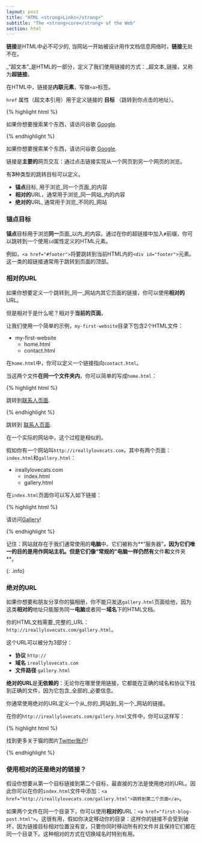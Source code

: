 ```yaml
---
layout: post
title: "HTML <strong>Links</strong>"
subtitle: "The <strong>core</strong> of the Web"
section: html
---
```


**链接**是HTML中必不可少的, 当网站一开始被设计用作文档信息网络时，**链接**无处不在。

_“超文本”_是HTML的一部分，定义了我们使用链接的方式：_超文本_链接，又称为**超链接**。

在HTML中，链接是**内联元素**，写做`<a>`标签。

`href` 属性（超文本引用）用于定义链接的 **目标** （跳转到你点击的地址）。

{% highlight html %}
<p>
  如果你想要搜索某个东西，请访问谷歌 <a href="http://www.google.com">Google</a>.
</p>
{% endhighlight %}

<div class="result">
  <p>
    如果你想要搜索某个东西，请访问谷歌 <a href="http://www.google.com">Google</a>.
  </p>
</div>

链接是**主要的**网页交互：通过点击链接实现从一个网页到另一个网页的浏览。

有**3**种类型的跳转目标可以定义。

* **锚点**目标, 用于浏览_同一个页面_的内容
* **相对的**URL，通常用于浏览_同一网站_内的内容
* **绝对的**URL, 通常用于浏览_不同的_网站

### 锚点目标

**锚点**目标用于浏览**同一**页面_以内_的内容。通过在你的超链接中加入`#`前缀，你可以跳转到一个使用`id`属性定义的HTML元素。

例如，`<a href="#footer">`将要跳转到当前HTML内的`<div id="footer">`元素。这一类的超链接通常用于跳转到页面的顶部。

### 相对的URL

如果你想要定义一个跳转到_同一_网站内其它页面的链接，你可以使用**相对的**URL。

但是相对于是什么呢？相对于**当前的页面**。

让我们使用一个简单的示例，`my-first-website`目录下包含2个HTML文件：

<ul class="files">
  <li>
    <i class="fa fa-folder-o"></i>
    my-first-website
    <ul>
      <li>
        <i class="fa fa-file-code-o"></i>
        home.html
      </li>
      <li>
        <i class="fa fa-file-code-o"></i>
        contact.html
      </li>
    </ul>
  </li>
</ul>

在`home.html`中，你可以定义一个链接指向`contact.html`。

当这两个文件**在同一个文件夹内**，你可以简单的写成`home.html`：

{% highlight html %}
<p>
  跳转到<a href="contact.html">联系人页面</a>.
</p>
{% endhighlight %}

<div class="result">
  <p>
    跳转到 <a href="contact.html">联系人页面</a>.
  </p>
</div>

在一个实际的网站中，这个过程是相似的。

假如你有一个网站叫`http://ireallylovecats.com`，其中有两个页面：`index.html`和`gallery.html`：

<ul class="files">
  <li>
    <i class="fa fa-folder-o"></i>
    ireallylovecats.com
    <ul>
      <li>
        <i class="fa fa-file-code-o"></i>
        index.html
      </li>
      <li>
        <i class="fa fa-file-code-o"></i>
        gallery.html
      </li>
    </ul>
  </li>
</ul>

在`index.html`页面你可以写入如下链接：

{% highlight html %}
<p>
  请访问<a href="gallery.html">Gallery</a>!
</p>
{% endhighlight %}

记住：网站就存在于我们通常使用的**电脑**中。它们被称为**“服务器”**，因为它们唯一的目的是用作网站主机。但是它们像“常规的”电脑一样仍然有**文件**和**文件夹**。

{: .info}

### 绝对的URL

如果你想要和朋友分享你的猫相册，你不能只发送`gallery.html`页面给他，因为这类**相对的**地址只能服务同一**电脑**或者同一**域名**下的HTML文档。

你的HTML文档需要_完整的_URL：`http://ireallylovecats.com/gallery.html`。

这个URL可以被分为3部分：

* **协议** `http://`
* **域名** `ireallylovecats.com`
* **文件路径** `gallery.html`

**绝对的URL**是**无依赖的**：无论你在哪里使用链接，它都能在正确的域名和协议下找到正确的文件，因为它包含_全部的_必要信息。

你通常使用绝对的URL定义一个从_你的_网站到_另一个_网站的链接。

在你的`http://ireallylovecats.com/gallery.html`文件中，你可以这样写：

{% highlight html %}
<p>
  找到更多关于猫的图片<a href="https://twitter.com/ireallylovecats">Twitter账户</a>!
</p>
{% endhighlight %}

### 使用相对的还是绝对的链接？

假设你想要从第一个目标链接到第二个目标，最直接的方法是使用绝对的URL。因此你可以在你的`index.html`文件中添加：`<a href="http://ireallylovecats.com/gallery.html">跳转到第二个页面</a>`。

如果两个文件在同一个目录下，你可以使用**相对的**URL：`<a href="first-blog-post.html">`。这很有用，假如你决定移动你的目录：这样你的链接不会受到破坏，因为链接目标相对位置没有变，只要你同时移动所有的文件并且保持它们都在同一个目录下。这种相对的方式在切换域名时特别有用。
